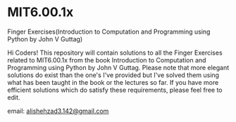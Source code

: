 # MIT6.00.1x
Finger Exercises(Introduction to Computation and Programming using Python by John V Guttag)

Hi Coders!
This repository will contain solutions to all the Finger Exercises related to MIT6.00.1x from the book Introduction to Computation and Programming using Python by John V Guttag.
Please note that more elegant solutions do exist than the one's I've provided but I've solved them using what has been taught in the book or the lectures so far. If you have more efficient solutions which do satisfy these requirements, please feel free to edit.

email: alishehzad3.142@gmail.com
